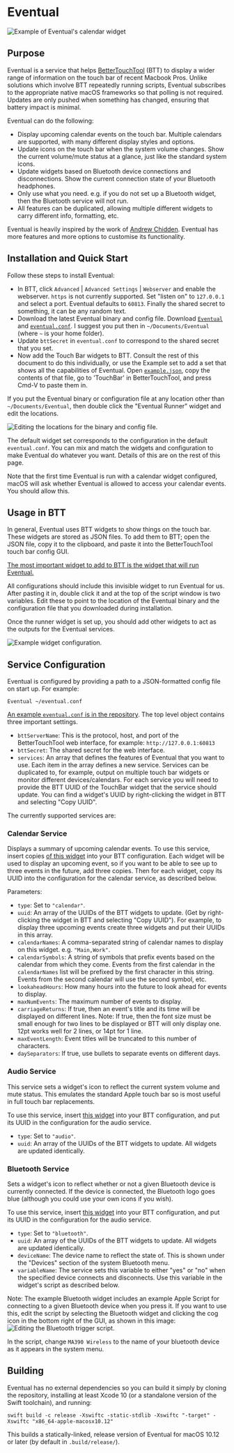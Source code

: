 #  Eventual

![Example of Eventual's calendar widget](images/calendarexample.jpg)

## Purpose

Eventual is a service that helps [BetterTouchTool](https://folivora.ai/) (BTT) to display a wider range of information on the touch bar of recent Macbook Pros. Unlike solutions which involve BTT repeatedly running scripts, Eventual subscribes to the appropriate native macOS frameworks so that polling is not required. Updates are only pushed when something has changed, ensuring that battery impact is minimal.

Eventual can do the following:

* Display upcoming calendar events on the touch bar. Multiple calendars are supported, with many different display styles and options. 
* Update icons on the touch bar when the system volume changes. Show the current volume/mute status at a glance, just like the standard system icons.
* Update widgets based on Bluetooth device connections and disconnections. Show the current connection state of your Bluetooth headphones.
* Only use what you need. e.g. if you do not set up a Bluetooth widget, then the Bluetooth service will not run.
* All features can be duplicated, allowing multiple different widgets to carry different info, formatting, etc.

Eventual is heavily inspired by the work of [Andrew Chidden](https://github.com/andrewchidden/btt-services). Eventual has more features and more options to customise its functionality.


## Installation and Quick Start

Follow these steps to install Eventual: 

* In BTT, click `Advanced` | `Advanced Settings` | `Webserver` and enable the webserver. `https` is not currently supported. Set "listen on" to `127.0.0.1` and select a port. Eventual defaults to `60813`. Finally the shared secret to something, it can be any random text.
* Download the latest Eventual binary and config file. Download [`Eventual`](https://github.com/iangray001/Eventual/blob/master/Eventual) and [`eventual.conf`](https://github.com/iangray001/Eventual/blob/master/eventual.conf). I suggest you put then in `~/Documents/Eventual` (where `~` is your home folder).
* Update `bttSecret` in `eventual.conf` to correspond to the shared secret that you set.
* Now add the Touch Bar widgets to BTT. Consult the rest of this document to do this individually, or use the Example set to add a set that shows all the capabilities of Eventual. Open [`example.json`](https://github.com/iangray001/Eventual/blob/master/widgets/example.json), copy the contents of that file, go to 'TouchBar' in BetterTouchTool, and press Cmd-V to paste them in. 

If you put the Eventual binary or configuration file at any location other than `~/Documents/Eventual`, then double click the "Eventual Runner" widget and edit the locations.

![Editing the locations for the binary and config file.](images/locations.png)

The default widget set corresponds to the configuration in the default `eventual.conf`. You can mix and match the widgets and configuration to make Eventual do whatever you want. Details of this are on the rest of this page.

Note that the first time Eventual is run with a calendar widget configured, macOS will ask whether Eventual is allowed to access your calendar events. You should allow this. 


## Usage in BTT

In general, Eventual uses BTT widgets to show things on the touch bar. These widgets are stored as JSON files. To add them to BTT; open the JSON file, copy it to the clipboard, and paste it into the BetterTouchTool touch bar config GUI. 

[The most important widget to add to BTT is the widget that will run Eventual.](https://github.com/iangray001/Eventual/blob/master/widgets/runner.json)

All configurations should include this invisible widget to run Eventual for us. After pasting it in, double click it and at the top of the script window is two variables. Edit these to point to the location of the Eventual binary and the configuration file that you downloaded during installation. 

Once the runner widget is set up, you should add other widgets to act as the outputs for the Eventual services. 

![Example widget configuration.](images/widgets.png)


## Service Configuration 

Eventual is configured by providing a path to a JSON-formatted config file on start up. For example:

	Eventual ~/eventual.conf

[An example `eventual.conf` is in the repository](https://github.com/iangray001/Eventual/blob/master/eventual.conf). The top level object contains three important settings.

 * `bttServerName`: This is the protocol, host, and port of the BetterTouchTool web interface, for example: `http://127.0.0.1:60813`
 * `bttSecret`: The shared secret for the web interface.
 * `services`: An array that defines the features of Eventual that you want to use. Each item in the array defines a new service. Services can be duplicated to, for example, output on multiple touch bar widgets or monitor different devices/calendars. For each service you will need to provide the BTT UUID of the TouchBar widget that the service should update. You can find a widget's UUID by right-clicking the widget in BTT and selecting "Copy UUID".

The currently supported services are:


### Calendar Service

Displays a summary of upcoming calendar events. To use this service, insert copies [of this widget](https://github.com/iangray001/Eventual/blob/master/widgets/calendar.json) into your BTT configuration. Each widget will be used to display an upcoming event, so if you want to be able to see up to three events in the future, add three copies. Then for each widget, copy its UUID into the configuration for the calendar service, as described below.

Parameters:

* `type`: Set to `"calendar"`.
* `uuid`: An array of the UUIDs of the BTT widgets to update. (Get by right-clicking the widget in BTT and selecting "Copy UUID"). For example, to display three upcoming events create three widgets and put their UUIDs in this array.
* `calendarNames`: A comma-separated string of calendar names to display on this widget. e.g. `"Main,Work"`.
* `calendarSymbols`: A string of symbols that prefix events based on the calendar from which they come. Events from the first calendar in the `calendarNames` list will be prefixed by the first character in this string. Events from the second calendar will use the second symbol, etc.
* `lookaheadHours`: How many hours into the future to look ahead for events to display.
* `maxNumEvents`: The maximum number of events to display.
* `carriageReturns`: If true, then an event's title and its time will be displayed on different lines. Note: If true, then the font size must be small enough for two lines to be displayed or BTT will only display one. 12pt works well for 2 lines, or 14pt for 1 line.
* `maxEventLength`: Event titles will be truncated to this number of characters.
* `daySeparators`: If true, use bullets to separate events on different days.


### Audio Service

This service sets a widget's icon to reflect the current system volume and mute status. This emulates the standard Apple touch bar so is most useful in full touch bar replacements.

To use this service, insert [this widget](https://github.com/iangray001/Eventual/blob/master/widgets/audio.json) into your BTT configuration, and put its UUID in the configuration for the audio service.

* `type`: Set to `"audio"`.
* `uuid`: An array of the UUIDs of the BTT widgets to update. All widgets are updated identically.


### Bluetooth Service

Sets a widget's icon to reflect whether or not a given Bluetooth device is currently connected. If the device is connected, the Bluetooth logo goes blue (although you could use your own icons if you wish).

To use this service, insert [this widget](https://github.com/iangray001/Eventual/blob/master/widgets/audio.json) into your BTT configuration, and put its UUID in the configuration for the audio service.

* `type`: Set to `"bluetooth"`.
* `uuid`: An array of the UUIDs of the BTT widgets to update. All widgets are updated identically.
* `deviceName`: The device name to reflect the state of. This is shown under the "Devices" section of the system Bluetooth menu.
* `variableName`: The service sets this variable to either "yes" or "no" when the specified device connects and disconnects. Use this variable in the widget's script as described below.

Note: The example Bluetooth widget includes an example Apple Script for connecting to a given Bluetooth device when you press it. If you want to use this, edit the script by selecting the Bluetooth widget and clicking the cog icon in the bottom right of the GUI, as shown in this image:
![Editing the Bluetooth trigger script.](images/editscript.png)

In the script, change `MA390 Wireless` to the name of your bluetooth device as it appears in the system menu.

## Building

Eventual has no external dependencies so you can build it simply by cloning the repository, installing at least Xcode 10 (or a standalone version of the Swift toolchain), and running:

	swift build -c release -Xswiftc -static-stdlib -Xswiftc "-target" -Xswiftc "x86_64-apple-macosx10.12"

This builds a statically-linked, release version of Eventual for macOS 10.12 or later (by default in `.build/release/`).


